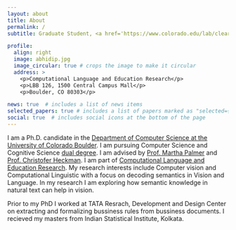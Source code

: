 ```yaml
---
layout: about
title: About
permalink: /
subtitle: Graduate Student, <a href='https://www.colorado.edu/lab/clear/'>CLEAR</a>, <a href='https://www.colorado.edu/lab/clear/nlp-cu-boulder'>CU Boulder</a>

profile:
  align: right
  image: abhidip.jpg
  image_circular: true # crops the image to make it circular
  address: >
    <p>Computational Language and Education Research</p>
    <p>LBB 126, 1500 Central Campus Mall</p>
    <p>Boulder, CO 80303</p>

news: true  # includes a list of news items
selected_papers: true # includes a list of papers marked as "selected={true}"
social: true  # includes social icons at the bottom of the page
---
```

I am a Ph.D. candidate in the [Department of Computer Science at the University of Colorado Boulder](https://www.colorado.edu/cs/). I am pursuing Computer Science and Cognitive Science [dual degree](https://www.colorado.edu/ics/graduate-programs/cognitive-science-combined-phd). I am advised by [Prof. Martha Palmer](https://www.colorado.edu/faculty/palmer-martha/) and [Prof. Christofer Heckman](http://www.ristoffer.ch/). I am part of [Computational Language and Education Research](https://www.colorado.edu/lab/clear/). My research interests include Computer vision and Computational Linguistic with a focus on decoding semantics in Vision and Language. In my research I am exploring how semantic knowledge in natural text can help in vision.

Prior to my PhD I worked at TATA Resrach, Development and Design Center on extracting and formalizing bussiness rules from bussiness documents. I recieved my masters from Indian Statistical Institute, Kolkata.

